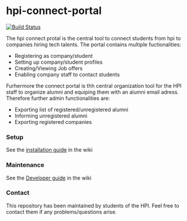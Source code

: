 hpi-connect-portal
===============

[![Build Status](https://github.com/openHPI/hpi-connect-portal/actions/workflows/ci.yml/badge.svg)](https://github.com/openHPI/hpi-connect-portal/actions/workflows/ci.yml)

The hpi connect protal is the central tool to connect students from hpi to companies hiring tech talents.
The portal contains multiple fuctionalities:
- Registering as company/student
- Setting up company/student profiles
- Creating/Viewing Job offers
- Enabling company staff to contact students

Furhermore the connect portal is thh central organization tool for the HPI staff to organize alumni and equiping them with an alumni email adress. Therefore further admin functionalities are:
- Exporting list of registered/unregistered alumni
- Informing unregistered alumni
- Exporting registered companies

### Setup
See the [installation guide](https://github.com/openHPI/hpi-connect-portal/wiki/Installation-Guide) in the wiki

### Maintenance
See the [Developer guide](https://github.com/openHPI/hpi-connect-portal/wiki/Entwicklerhandbuch) in the wiki

### Contact
This repository has been maintained by students of the HPI. Feel free to contact them if any problems/questions arise.

